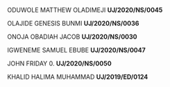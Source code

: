 ODUWOLE MATTHEW OLADIMEJI **UJ/2020/NS/0045**

OLAJIDE GENESIS BUNMI     **UJ/2020/NS/0036**

ONOJA OBADIAH JACOB       **UJ/2020/NS/0030**

IGWENEME SAMUEL EBUBE     **UJ/2020/NS/0047**

JOHN FRIDAY 0.            **UJ/2020/NS/0050**

KHALID HALIMA MUHAMMAD    **UJ/2019/ED/0124**
